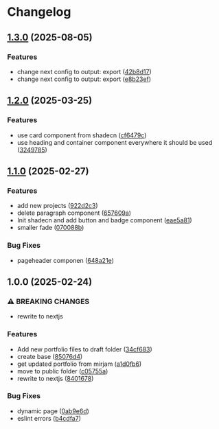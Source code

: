 # Changelog

## [1.3.0](https://github.com/daribock/mirjam-portfolio/compare/v1.2.0...v1.3.0) (2025-08-05)


### Features

* change next config to output: export ([42b8d17](https://github.com/daribock/mirjam-portfolio/commit/42b8d1737e693ed45e0d4c4b9c5999a6f0b632d3))
* change next config to output: export ([e8b23ef](https://github.com/daribock/mirjam-portfolio/commit/e8b23ef2adb9d00c3b3b0c65817d2a17794c01f6))

## [1.2.0](https://github.com/daribock/mirjam-portfolio/compare/v1.1.0...v1.2.0) (2025-03-25)


### Features

* use card component from shadecn ([cf6479c](https://github.com/daribock/mirjam-portfolio/commit/cf6479ce29a1d2b45e25eda3c88cab94067f7b46))
* use heading and container component everywhere it should be used ([3249785](https://github.com/daribock/mirjam-portfolio/commit/3249785d4f05360db642024817f5caf898d2f874))

## [1.1.0](https://github.com/daribock/mirjam-portfolio/compare/v1.0.0...v1.1.0) (2025-02-27)


### Features

* add new projects ([922d2c3](https://github.com/daribock/mirjam-portfolio/commit/922d2c3b78f3c61cfff03fd9f07de4695f159a71))
* delete paragraph component ([657609a](https://github.com/daribock/mirjam-portfolio/commit/657609a2c40e01c5e067e76b7976fa25c9f05d54))
* Init shadecn and add button and badge component ([eae5a81](https://github.com/daribock/mirjam-portfolio/commit/eae5a81232e7ea6552f8936a53d9616aed2bfa6b))
* smaller fade ([070088b](https://github.com/daribock/mirjam-portfolio/commit/070088b4c93e3780c6588db1fa9c04f8e99ef124))


### Bug Fixes

* pageheader componen ([648a21e](https://github.com/daribock/mirjam-portfolio/commit/648a21e3ba0307e24603316808ec90631415e90e))

## 1.0.0 (2025-02-24)


### ⚠ BREAKING CHANGES

* rewrite to nextjs

### Features

* Add new portfolio files to draft folder ([34cf683](https://github.com/daribock/mirjam-portfolio/commit/34cf68363c1e64f15905bdfd3469f49038df0043))
* create base ([85076d4](https://github.com/daribock/mirjam-portfolio/commit/85076d41f94df502c5dc48bfa77c3ed21ca85c5c))
* get updated portfolio from mirjam ([a1d0fb6](https://github.com/daribock/mirjam-portfolio/commit/a1d0fb67a50c3aabf4beb5b79403c41a2c999963))
* move to public folder ([c05755a](https://github.com/daribock/mirjam-portfolio/commit/c05755a8d8b3fd952b012fab6f9ff8a754ddece0))
* rewrite to nextjs ([8401678](https://github.com/daribock/mirjam-portfolio/commit/840167897713db4ccc95c3fe3d2bbf9a10828dbb))


### Bug Fixes

* dynamic page ([0ab9e6d](https://github.com/daribock/mirjam-portfolio/commit/0ab9e6dfe13ecca1be473cdda155f35cdcc06a5b))
* eslint errors ([b4cdfa7](https://github.com/daribock/mirjam-portfolio/commit/b4cdfa7f638170aa74be8e092baf707747cfe7ed))
